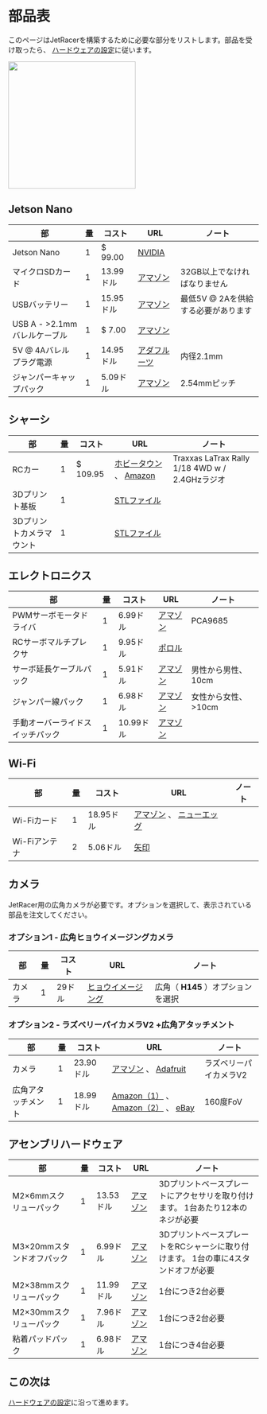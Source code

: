
# 部品表

このページはJetRacerを構築するために必要な部分をリストします。部品を受け取ったら、 [ハードウェアの設定](hardware_setup_ja.md)に従います。

 <img src = "https://user-images.githubusercontent.com/4212806/60303370-1810c700-98eb-11e9-9393-dfc3e8799453.jpg" height = 256>

## Jetson Nano

|部|量|コスト| URL |ノート|
|---|---|---|---|---|
|Jetson Nano| 1 | $ 99.00 | [NVIDIA](https://developer.nvidia.com/embedded/buy/jetson-nano-devkit) ||
|マイクロSDカード| 1 | 13.99ドル| [アマゾン](https://amzn.to/2Us6bOv) | 32GB以上でなければなりません|
| USBバッテリー| 1 | 15.95ドル| [アマゾン](https://www.amazon.com/5000-mah-Attom-Tech-Portable-Emergency/dp/B07MNWPFG8/) |最低5V @ 2Aを供給する必要があります|
| USB A  - >2.1mmバレルケーブル| 1 | $ 7.00 | [アマゾン](https://www.amazon.com/gp/product/B075112RM6/) ||
| 5V @ 4Aバレルプラグ電源| 1 | 14.95ドル| [アダフルーツ](https://www.adafruit.com/product/1466) |内径2.1mm |
|ジャンパーキャップパック| 1 | 5.09ドル| [アマゾン](http://amzn.com/B077957RN7/) | 2.54mmピッチ|

## シャーシ

|部|量|コスト| URL |ノート|
|---|---|---|---|---|
| RCカー| 1 | $ 109.95 | [ホビータウン](https://www.hobbytown.com/traxxas-latrax-rally-1-18-4wd-rtr-rally-racer-green-tra75054-5-grn/p630138) 、 [Amazon](http://amzn.com/B06W57XLRW) | Traxxas LaTrax Rally 1/18 4WD w / 2.4GHzラジオ|
| 3Dプリント基板| 1 || [STLファイル](../assets/jetracer_latrax_base_board.stl) ||
| 3Dプリントカメラマウント| 1 || [STLファイル](../assets/jetracer_latrax_cam_mount.stl) |

## エレクトロニクス

|部|量|コスト| URL |ノート|
|---|---|---|---|---|
| PWMサーボモータドライバ| 1 | 6.99ドル| [アマゾン](http://amzon.com/B01D1D0CX2/) | PCA9685 |
| RCサーボマルチプレクサ| 1 | 9.95ドル| [ポロル](https://www.pololu.com/product/2806) ||
|サーボ延長ケーブルパック| 1 | 5.91ドル| [アマゾン](http://amzn.com/B00P6JJFIS/) |男性から男性、10cm |
|ジャンパー線パック| 1 | 6.98ドル| [アマゾン](http://amzn.com/B01EV70C78/) |女性から女性、>10cm ||
|手動オーバーライドスイッチパック| 1 | 10.99ドル| [アマゾン](https://www.amazon.com/gp/product/B07L74MMG8/) |

##  Wi-Fi

|部|量|コスト| URL |ノート|
|---|---|---|---|---|
| Wi-Fiカード| 1 | 18.95ドル| [アマゾン](https://amzn.to/2WKEkum) 、 [ニューエッグ](https://www.neweggbusiness.com/Product/Product.aspx?Item=9SIV21M85N2699) ||
| Wi-Fiアンテナ| 2 | 5.06ドル| [矢印](https://www.arrow.com/en/products/2042811100/molex) |

## カメラ

 JetRacer用の広角カメラが必要です。オプションを選択して、表示されている部品を注文してください。

### オプション1  - 広角ヒョウイメージングカメラ

|部|量|コスト| URL |ノート|
|---|---|---|---|---|
|カメラ| 1 | 29ドル| [ヒョウイメージング](https://leopardimaging.com/product/li-imx219-mipi-ff-nano/) |広角（ **H145** ）オプションを選択|

### オプション2  - ラズベリーパイカメラV2 +広角アタッチメント

|部|量|コスト| URL |ノート|
|---|---|---|---|---|
|カメラ| 1 | 23.90ドル| [アマゾン](https://amzn.to/2MSi6lL) 、 [Adafruit](http://adafru.it/3099) |ラズベリーパイカメラV2 |
|広角アタッチメント| 1 | 18.99ドル| [Amazon（1）](https://amzn.com/B07HMXJ9Y1) 、 [Amazon（2）](https://amzn.com/B07HF81BVL/) 、 [eBay](https://ebay.us/Fz7HGd) | 160度FoV |

## アセンブリハードウェア

|部|量|コスト| URL |ノート|
|---|---|---|---|---|
| M2×6mmスクリューパック| 1 | 13.53ドル| [アマゾン](https://www.amazon.com/gp/product/B01FXGHO2M/) | 3Dプリントベースプレートにアクセサリを取り付けます。 1台あたり12本のネジが必要|
| M3×20mmスタンドオフパック| 1 | 6.99ドル| [アマゾン](https://www.amazon.com/dp/B072DVGWHZ/ref=cm_sw_su_dp) | 3DプリントベースプレートをRCシャーシに取り付けます。 1台の車に4スタンドオフが必要|
| M2×38mmスクリューパック| 1 | 11.99ドル| [アマゾン](http://amzn.com/B07CHJBK6F) | 1台につき2台必要|
| M2×30mmスクリューパック| 1 | 7.96ドル| [アマゾン](https://www.amazon.com/dp/B015A31EVK/ref=cm_sw_su_dp) | 1台につき2台必要|
|粘着パッドパック| 1 | 6.98ドル| [アマゾン](https://www.amazon.com/gp/product/B001KYSAN4/) | 1台につき4台必要|

## この次は

 [ハードウェアの設定](hardware_setup_ja.md)に沿って進めます。
